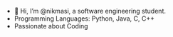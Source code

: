 - 👋 Hi, I’m @nikmasi, a software engineering student.
- Programming Languages: Python, Java, C, C++
- Passionate about Coding

